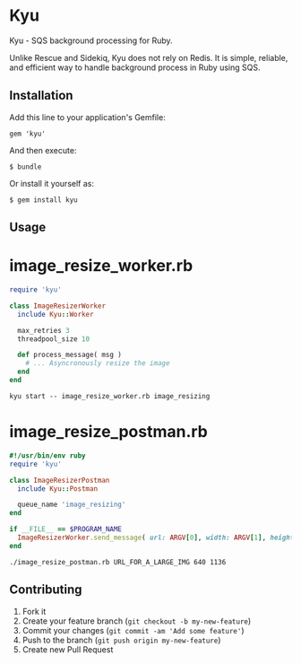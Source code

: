 # Kyu

Kyu - SQS background processing for Ruby.

Unlike Rescue and Sidekiq, Kyu does not rely on Redis. It is simple, reliable,
and efficient way to handle background process in Ruby using SQS.

## Installation

Add this line to your application's Gemfile:

    gem 'kyu'

And then execute:

    $ bundle

Or install it yourself as:

    $ gem install kyu

## Usage

# image_resize_worker.rb
```ruby
require 'kyu'

class ImageResizerWorker
  include Kyu::Worker

  max_retries 3
  threadpool_size 10

  def process_message( msg )
    # ... Asyncronously resize the image
  end
end
```

`kyu start -- image_resize_worker.rb image_resizing`

# image_resize_postman.rb
```ruby
#!/usr/bin/env ruby
require 'kyu'

class ImageResizerPostman
  include Kyu::Postman

  queue_name 'image_resizing'
end

if __FILE__ == $PROGRAM_NAME
  ImageResizerWorker.send_message( url: ARGV[0], width: ARGV[1], height: ARGV[2] )
end
```

`./image_resize_postman.rb URL_FOR_A_LARGE_IMG 640 1136`

## Contributing

1. Fork it
2. Create your feature branch (`git checkout -b my-new-feature`)
3. Commit your changes (`git commit -am 'Add some feature'`)
4. Push to the branch (`git push origin my-new-feature`)
5. Create new Pull Request
